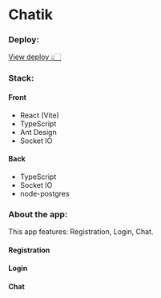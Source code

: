 # Chatik

### Deploy:

[View deploy 👆🏻](https://alyonium.github.io/chatik)

### Stack:

#### Front

- React (Vite)
- TypeScript
- Ant Design
- Socket IO

#### Back

- TypeScript
- Socket IO
- node-postgres

### About the app:

This app features: Registration, Login, Chat.

#### Registration

#### Login

#### Chat
